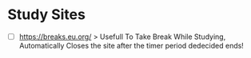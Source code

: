 # Study Sites
- [ ] https://breaks.eu.org/
      > Usefull To Take Break While Studying, Automatically Closes the site after the timer period dedecided ends!
